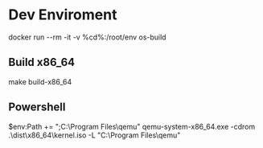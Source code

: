 # Dev Enviroment
docker run --rm -it -v %cd%:/root/env os-build

## Build x86_64
make build-x86_64

## Powershell
$env:Path += ";C:\Program Files\qemu"
qemu-system-x86_64.exe -cdrom .\dist\x86_64\kernel.iso -L "C:\Program Files\qemu"